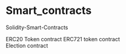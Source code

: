 # Smart_contracts
Solidity-Smart-Contracts

ERC20 Token contract
ERC721 token contract  
Election contract
